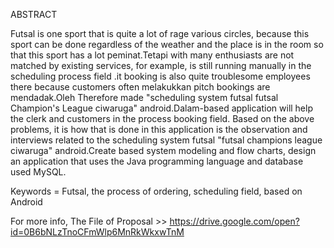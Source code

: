 ABSTRACT

Futsal is one sport that is quite a lot of rage various circles, because this sport can be done regardless of the weather and the place is in the room so that this sport has a lot peminat.Tetapi with many enthusiasts are not matched by existing services, for example, is still running manually in the scheduling process field .it booking is also quite troublesome employees there because customers often melakukkan pitch bookings are mendadak.Oleh Therefore made "scheduling system futsal futsal Champion's League ciwaruga" android.Dalam-based application will help the clerk and customers in the process booking field.
Based on the above problems, it is how that is done in this application is the observation and interviews related to the scheduling system futsal "futsal champions league ciwaruga" android.Create based system modeling and flow charts, design an application that uses the Java programming language and database used MySQL.

Keywords = Futsal, the process of ordering, scheduling field, based on Android	

For more info, The File of Proposal >> https://drive.google.com/open?id=0B6bNLzTnoCFmWlp6MnRkWkxwTnM
